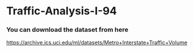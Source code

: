 # Traffic-Analysis-I-94

### You can download the dataset from here
https://archive.ics.uci.edu/ml/datasets/Metro+Interstate+Traffic+Volume
